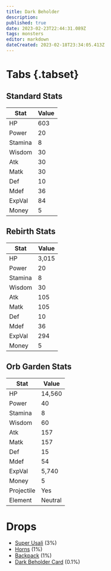```yaml
---
title: Dark Beholder
description: 
published: true
date: 2023-02-23T22:44:31.089Z
tags: monsters
editor: markdown
dateCreated: 2023-02-18T23:34:05.413Z
---
```


# Tabs {.tabset}

## Standard Stats

|Stat|Value|
|-|-|
|HP|603|
|Power|20|
|Stamina|8|
|Wisdom|30|
|Atk|30|
|Matk|30|
|Def|10|
|Mdef|36|
|ExpVal|84|
|Money|5|
## Rebirth Stats

|Stat|Value|
|-|-|
|HP|3,015|
|Power|20|
|Stamina|8|
|Wisdom|30|
|Atk|105|
|Matk|105|
|Def|10|
|Mdef|36|
|ExpVal|294|
|Money|5|
## Orb Garden Stats

|Stat|Value|
|-|-|
|HP|14,560|
|Power|40|
|Stamina|8|
|Wisdom|60|
|Atk|157|
|Matk|157|
|Def|15|
|Mdef|54|
|ExpVal|5,740|
|Money|5|
|Projectile|Yes|
|Element|Neutral|

# Drops
 * [Super Usali](/items/super-usali.md) (3%)
 * [Horns](/items/horns.md) (1%)
 * [Backpack](/items/backpack.md) (1%)
 * [Dark Beholder Card](/items/dark-beholder-card.md) (0.1%)
